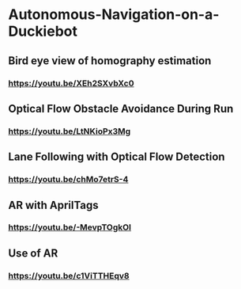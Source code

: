 # Autonomous-Navigation-on-a-Duckiebot
## Bird eye view of homography estimation
### https://youtu.be/XEh2SXvbXc0
## Optical Flow Obstacle Avoidance During Run
### https://youtu.be/LtNKioPx3Mg
## Lane Following with Optical Flow Detection
### https://youtu.be/chMo7etrS-4
## AR with AprilTags
### https://youtu.be/-MevpTOgkOI
## Use of AR
### https://youtu.be/c1ViTTHEqv8

